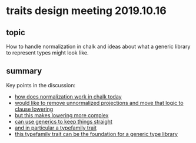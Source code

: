 # traits design meeting 2019.10.16

## topic

How to handle normalization in chalk and ideas about what a generic
library to represent types might look like.

## summary

Key points in the discussion:

* [how does normalization work in chalk today](https://rust-lang.zulipchat.com/#narrow/stream/144729-wg-traits/topic/meeting.202019-10-16/near/178314511)
* [would like to remove unnormalized projections and move that logic to clause lowering](https://rust-lang.zulipchat.com/#narrow/stream/144729-wg-traits/topic/meeting.202019-10-16/near/178315108)
* [but this makes lowering more complex](https://rust-lang.zulipchat.com/#narrow/stream/144729-wg-traits/topic/meeting.202019-10-16/near/178315630)
* [can use generics to keep things straight](https://rust-lang.zulipchat.com/#narrow/stream/144729-wg-traits/topic/meeting.202019-10-16/near/178315802)
* [and in particular a typefamily trait](https://rust-lang.zulipchat.com/#narrow/stream/144729-wg-traits/topic/meeting.202019-10-16/near/178316023)
* [this typefamily trait can be the foundation for a generic type library](https://rust-lang.zulipchat.com/#narrow/stream/144729-wg-traits/topic/meeting.202019-10-16/near/178316849)
